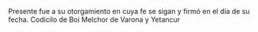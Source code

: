 Presente fue a su otorgamiento en cuya fe se sigan y firmó en el día de su fecha.
Codicilo de Boi Melchor de Varona y Yetancur